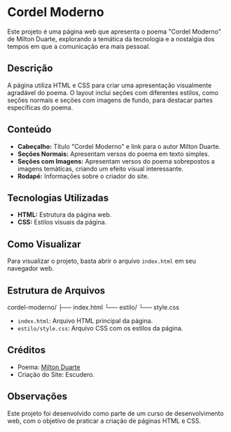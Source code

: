 # Cordel Moderno

Este projeto é uma página web que apresenta o poema "Cordel Moderno" de Milton Duarte, explorando a temática da tecnologia e a nostalgia dos tempos em que a comunicação era mais pessoal.

## Descrição

A página utiliza HTML e CSS para criar uma apresentação visualmente agradável do poema. O layout inclui seções com diferentes estilos, como seções normais e seções com imagens de fundo, para destacar partes específicas do poema.

## Conteúdo

* **Cabeçalho:** Título "Cordel Moderno" e link para o autor Milton Duarte.
* **Seções Normais:** Apresentam versos do poema em texto simples.
* **Seções com Imagens:** Apresentam versos do poema sobrepostos a imagens temáticas, criando um efeito visual interessante.
* **Rodapé:** Informações sobre o criador do site.

## Tecnologias Utilizadas

* **HTML:** Estrutura da página web.
* **CSS:** Estilos visuais da página.

## Como Visualizar

Para visualizar o projeto, basta abrir o arquivo `index.html` em seu navegador web.

## Estrutura de Arquivos

cordel-moderno/
├── index.html
└── estilo/
└── style.css

* `index.html`: Arquivo HTML principal da página.
* `estilo/style.css`: Arquivo CSS com os estilos da página.

## Créditos

* Poema: [Milton Duarte](https://www.recantodasletras.com.br/poesias/3186743)
* Criação do Site: Escudero.

## Observações

Este projeto foi desenvolvido como parte de um curso de desenvolvimento web, com o objetivo de praticar a criação de páginas HTML e CSS.
